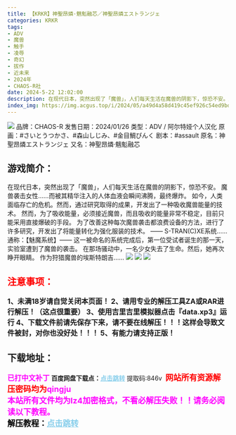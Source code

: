 ```yaml
---
title: 【KRKR】神聖昂燐·魑鬽融芯／神聖昂燐エストランジェ
categories: KRKR
tags:
- ADV
- 魔兽
- 触手
- 凌辱
- 奇幻
- 拔作
- 近未来
- 2024年
- CHAOS-R社
date: 2024-5-22 12:02:00
description: 在现代日本，突然出现了「魔兽」，人们每天生活在魔兽的阴影下，惊恐不安。魔兽袭击女性……而被其精华注入的人体血液会瞬间沸腾，最终爆炸。如今，人类面临存亡的危机。然而，通过研究取得的成果，开发出了一种吸收魔兽能量的技术。然而，为了吸收能量，必须接近魔兽，而且吸收的能量非常不稳定，目前只能采用直接爆破的手段。为了改善这种每次魔兽袭击都浪费设备的方法，进行了许多研究，开发出了将能量转化为强化服装的技术。
index_img: https://img.acgus.top/i/2024/05/a49d4a58d419c45ef926c54ed9bdc421.webp
---
```

![](https://img.acgus.top/i/2024/05/a49d4a58d419c45ef926c54ed9bdc421.webp)
品牌：CHAOS-R
发售日期：2024/01/26
类型：ADV / 阿尔特娅个人汉化
原画：#さいとうつかさ、#森山しじみ、#金目鯛ぴんく
剧本：#assault
原名：神聖昂燐エストランジェ
又名：神聖昂燐·魑鬽融芯

## 游戏简介：
在现代日本，突然出现了「魔兽」，人们每天生活在魔兽的阴影下，惊恐不安。
魔兽袭击女性……而被其精华注入的人体血液会瞬间沸腾，最终爆炸。
如今，人类面临存亡的危机。然而，通过研究取得的成果，开发出了一种吸收魔兽能量的技术。
然而，为了吸收能量，必须接近魔兽，而且吸收的能量非常不稳定，目前只能采用直接爆破的手段。
为了改善这种每次魔兽袭击都浪费设备的方法，进行了许多研究，开发出了将能量转化为强化服装的技术。
—— S-TRAN(C)XE系统……通称：【魅魔系统】——
这一被命名的系统完成后，第一位受试者诞生的那一天，实验室遭到了魔兽的袭击。
在那场骚动中，一名少女失去了生命。然后，她再次睁开眼睛。
作为狩猎魔兽的埃斯特朗吉…… 
![](https://img.acgus.top/i/2024/05/c7e740ce46f277c13d9d1b0d8dd23818.webp)
![](https://img.acgus.top/i/2024/05/72c7e59baa9f9fb4931da0ccd9549efa.webp)
![](https://img.acgus.top/i/2024/05/63624e48dc4a6722a09ba1897624fcfd.webp)






## <font color=#FF0000 >注意事项：</font>
<font size=3><b>1、未满18岁请自觉关闭本页面！
2、请用专业的解压工具ZA或RAR进行解压！（这点很重要）
3、使用吉里吉里模拟器点击『data.xp3』运行
4、下载文件前请先保存下来，请不要在线解压！！！这样会导致文件被封，对你也没好处！！！
5、有能力请支持正版！</b></font>

## 下载地址：
<font color=#FF00FF size=3>**已打中文补丁**</font>
<b>百度网盘下载点：</b><a href="https://pan.baidu.com/s/1lfiQnwtJstCNcC9HLddHHQ?pwd=846v" style="color: #87CEEB;"><b>点击跳转</b></a> 提取码:846v
<a style="padding: 0" href="https://post.qingju.org/AD/"><img style="max-width:100%" src="https://img.acgus.top/i/2024/07/478f689b8021d8d499ab43d21acf137a.gif" alt=""></a>
<b><font color=#FF0000 size=4>网站所有资源解压密码均为</b></font><b><font color=#FF00FF size=4>qingju</font><font color=#FF0000 ></font></b><br><b><font color=#FF00FF size=4>本站所有文件均为lz4加密格式，不看必解压失败！！请务必阅读以下教程。</b></font><br><b><font color=#000 size=4>解压教程：</b><a href="https://post.qingju.org/tutorial/000/" style="color: #87CEEB;"><b>点击跳转</b></a>